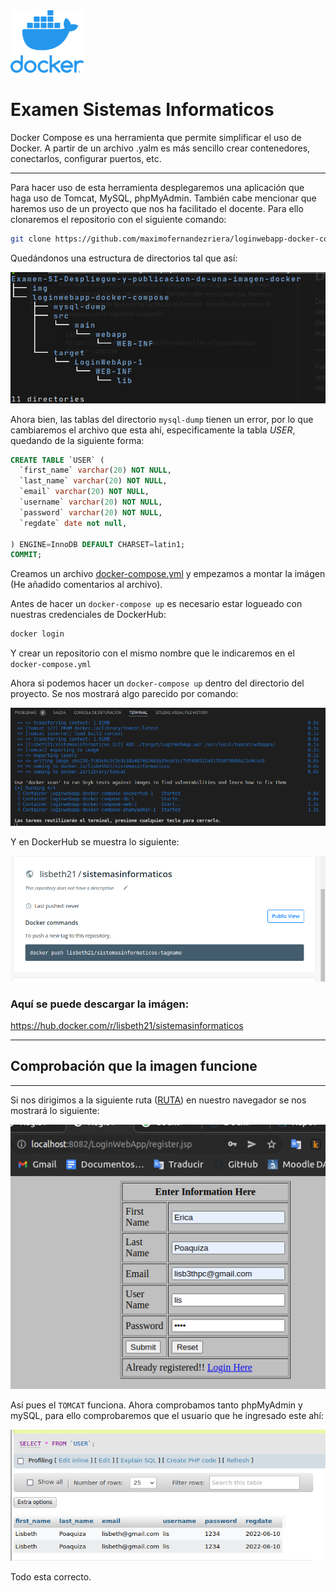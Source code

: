 <img src="img/dockerlogo.webp" height="100" >

# Examen Sistemas Informaticos

Docker Compose es una herramienta que permite simplificar el uso de Docker. A partir de un archivo .yalm es más sencillo crear contenedores, conectarlos, configurar puertos, etc.

---

Para hacer uso de esta herramienta desplegaremos una aplicación que haga uso de Tomcat, MySQL, phpMyAdmin. También cabe mencionar que haremos uso de un proyecto que nos ha facilitado el docente. Para ello clonaremos el repositorio con el siguiente comando:

```bash
git clone https://github.com/maximofernandezriera/loginwebapp-docker-compose
```

Quedándonos una estructura de directorios tal que así:

![Estructura del directorio](img/tree.png)

Ahora bien, las tablas del directorio `mysql-dump` tienen un error, por lo que cambiaremos el archivo que esta ahí, especificamente la tabla *USER*, quedando de la siguiente forma:

```sql
CREATE TABLE `USER` (
  `first_name` varchar(20) NOT NULL,
  `last_name` varchar(20) NOT NULL,
  `email` varchar(20) NOT NULL,
  `username` varchar(20) NOT NULL,
  `password` varchar(20) NOT NULL,
  `regdate` date not null,
  
) ENGINE=InnoDB DEFAULT CHARSET=latin1;
COMMIT;
```

Creamos un archivo [docker-compose.yml](loginwebapp-docker-compose/docker-compose.yml) y empezamos a montar la imágen (He añadido comentarios al archivo).

Antes de hacer un `docker-compose up` es necesario estar logueado con nuestras credenciales de DockerHub:

```bash
docker login
```

Y crear un repositorio con el mismo nombre que le indicaremos en el `docker-compose.yml`

Ahora si podemos hacer un `docker-compose up` dentro del directorio del proyecto. Se nos mostrará algo parecido por comando:

![terminal](img/terminal.png)


Y en DockerHub se muestra lo siguiente: 

![terminal](img/dockerhub.png)

### **Aquí se puede descargar la imágen:**

https://hub.docker.com/r/lisbeth21/sistemasinformaticos

----

## Comprobación que la imagen funcione

----

Si nos dirigimos a la siguiente ruta ([RUTA](http://localhost:8082/LoginWebApp/register.jsp)) en nuestro navegador se nos mostrará lo siguiente:

![signup](img/signup.png)

Así pues el `TOMCAT` funciona. Ahora comprobamos tanto phpMyAdmin y mySQL, para ello comprobaremos que el usuario que he ingresado este ahí:


![bbdd](img/bbdd.png)

Todo esta correcto. 